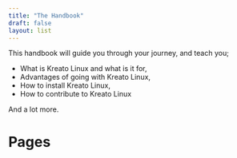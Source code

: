 ```yaml
---
title: "The Handbook"
draft: false
layout: list
---
```


This handbook will guide you through your journey, and teach you;

* What is Kreato Linux and what is it for,
* Advantages of going with Kreato Linux,
* How to install Kreato Linux,
* How to contribute to Kreato Linux

And a lot more.

# Pages
